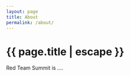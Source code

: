 ```yaml
---
layout: page
title: About
permalink: /about/
---
```


<h1 class="page-title black-text">{{ page.title | escape }}</h1>

Red Team Summit is ....
